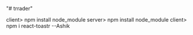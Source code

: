 "# trrader"

client> npm install node_module
server> npm install node_module
client> npm i react-toastr
--Ashik
